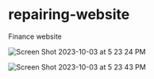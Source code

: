 # repairing-website
Finance website



![Screen Shot 2023-10-03 at 5 23 24 PM](https://github.com/juancruz327/repairing-website/image/screenshot/Screenshot_1.png)


![Screen Shot 2023-10-03 at 5 23 43 PM](https://github.com/juancruz327/repairing-website/image/screenshot/Screenshot_2.png)




